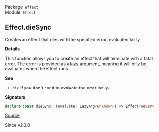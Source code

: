 Package: `effect`<br />
Module: `Effect`<br />

## Effect.dieSync

Creates an effect that dies with the specified error, evaluated lazily.

**Details**

This function allows you to create an effect that will terminate with a fatal error.
The error is provided as a lazy argument, meaning it will only be evaluated when the effect runs.

**See**

- `die` if you don't need to evaluate the error lazily.

**Signature**

```ts
declare const dieSync: (evaluate: LazyArg<unknown>) => Effect<never>
```

[Source](https://github.com/Effect-TS/effect/tree/main/packages/effect/src/Effect.ts#L2698)

Since v2.0.0